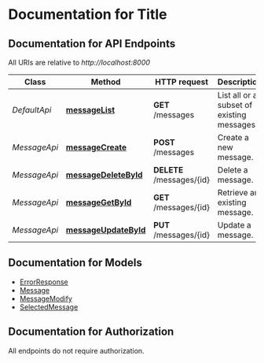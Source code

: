 # Documentation for Title

<a name="documentation-for-api-endpoints"></a>
## Documentation for API Endpoints

All URIs are relative to *http://localhost:8000*

Class | Method | HTTP request | Description
------------ | ------------- | ------------- | -------------
*DefaultApi* | [**messageList**](Apis/DefaultApi.md#messagelist) | **GET** /messages | List all or a subset of existing messages
*MessageApi* | [**messageCreate**](Apis/MessageApi.md#messagecreate) | **POST** /messages | Create a new message.
*MessageApi* | [**messageDeleteById**](Apis/MessageApi.md#messagedeletebyid) | **DELETE** /messages/{id} | Delete a message.
*MessageApi* | [**messageGetById**](Apis/MessageApi.md#messagegetbyid) | **GET** /messages/{id} | Retrieve an existing message.
*MessageApi* | [**messageUpdateById**](Apis/MessageApi.md#messageupdatebyid) | **PUT** /messages/{id} | Update a message.


<a name="documentation-for-models"></a>
## Documentation for Models

 - [ErrorResponse](./Models/ErrorResponse.md)
 - [Message](./Models/Message.md)
 - [MessageModify](./Models/MessageModify.md)
 - [SelectedMessage](./Models/SelectedMessage.md)


<a name="documentation-for-authorization"></a>
## Documentation for Authorization

All endpoints do not require authorization.

